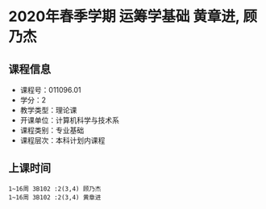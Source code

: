 # 2020年春季学期 运筹学基础 黄章进, 顾乃杰






## 课程信息

- 课程号：011096.01
- 学分：2
- 教学类型：理论课
- 开课单位：计算机科学与技术系
- 课程类别：专业基础
- 课程层次：本科计划内课程

## 上课时间

```
1~16周 3B102 :2(3,4) 顾乃杰
1~16周 3B102 :2(3,4) 黄章进
```

